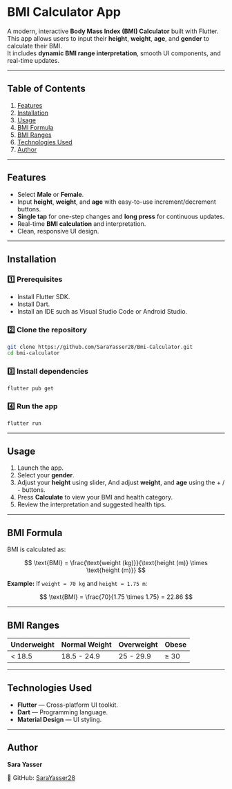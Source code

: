 # BMI Calculator App

A modern, interactive **Body Mass Index (BMI) Calculator** built with Flutter.  
This app allows users to input their **height**, **weight**, **age**, and **gender** to calculate their BMI.  
It includes **dynamic BMI range interpretation**, smooth UI components, and real-time updates.

---

## Table of Contents
1. [Features](#-features)
2. [Installation](#-installation)
3. [Usage](#-usage)
4. [BMI Formula](#bmi-formula)
5. [BMI Ranges](#bmi-ranges)
6. [Technologies Used](#-technologies-used)
7. [Author](#-author)

---

## Features
- Select **Male** or **Female**.
- Input **height**, **weight**, and **age** with easy-to-use increment/decrement buttons.
- **Single tap** for one-step changes and **long press** for continuous updates.
- Real-time **BMI calculation** and interpretation.
- Clean, responsive UI design.

---

## Installation

### 1️⃣ Prerequisites
- Install Flutter SDK.
- Install Dart.
- Install an IDE such as Visual Studio Code or Android Studio.

### 2️⃣ Clone the repository
```bash
git clone https://github.com/SaraYasser28/Bmi-Calculator.git
cd bmi-calculator
````

### 3️⃣ Install dependencies

```bash
flutter pub get
```

### 4️⃣ Run the app

```bash
flutter run
```

---

## Usage

1. Launch the app.
2. Select your **gender**.
3. Adjust your **height** using slider, And adjust **weight**, and **age** using the + / - buttons.
4. Press **Calculate** to view your BMI and health category.
5. Review the interpretation and suggested health tips.

---

## BMI Formula

BMI is calculated as:

$$
\text{BMI} = \frac{\text{weight (kg)}}{\text{height (m)} \times \text{height (m)}}
$$

**Example:**
If `weight = 70 kg` and `height = 1.75 m`:

$$
\text{BMI} = \frac{70}{1.75 \times 1.75} = 22.86
$$

---

## BMI Ranges

| Underweight | Normal Weight | Overweight  | Obese  |
| ----------- | ------------- | ----------- | ------ |
| < 18.5      | 18.5 - 24.9   | 25 - 29.9   | ≥ 30   |

---

## Technologies Used

* **Flutter** — Cross-platform UI toolkit.
* **Dart** — Programming language.
* **Material Design** — UI styling.

---

## Author

**Sara Yasser**

🔗 GitHub: [SaraYasser28](https://github.com/SaraYasser28)


